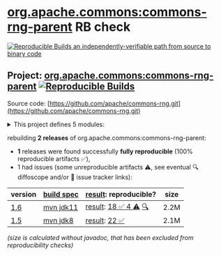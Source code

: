 [org.apache.commons:commons-rng-parent](https://central.sonatype.com/artifact/org.apache.commons/commons-rng-parent/versions) RB check
=======

[![Reproducible Builds](https://reproducible-builds.org/images/logos/rb.svg) an independently-verifiable path from source to binary code](https://reproducible-builds.org/)

## Project: [org.apache.commons:commons-rng-parent](https://central.sonatype.com/artifact/org.apache.commons/commons-rng-parent/versions) [![Reproducible Builds](https://img.shields.io/endpoint?url=https://raw.githubusercontent.com/jvm-repo-rebuild/reproducible-central/master/content/org/apache/commons/rng/badge.json)](https://github.com/jvm-repo-rebuild/reproducible-central/blob/master/content/org/apache/commons/rng/README.md)

Source code: [https://github.com/apache/commons-rng.git](https://github.com/apache/commons-rng.git)

<details><summary>This project defines 5 modules:</summary>

* [org.apache.commons:commons-rng-client-api](https://central.sonatype.com/artifact/org.apache.commons/commons-rng-client-api/1.6)
* [org.apache.commons:commons-rng-core](https://central.sonatype.com/artifact/org.apache.commons/commons-rng-core/1.6)
* [org.apache.commons:commons-rng-parent](https://central.sonatype.com/artifact/org.apache.commons/commons-rng-parent/1.6)
* [org.apache.commons:commons-rng-sampling](https://central.sonatype.com/artifact/org.apache.commons/commons-rng-sampling/1.6)
* [org.apache.commons:commons-rng-simple](https://central.sonatype.com/artifact/org.apache.commons/commons-rng-simple/1.6)
</details>

rebuilding **2 releases** of org.apache.commons:commons-rng-parent:
- **1** releases were found successfully **fully reproducible** (100% reproducible artifacts :white_check_mark:),
- 1 had issues (some unreproducible artifacts :warning:, see eventual :mag: diffoscope and/or :memo: issue tracker links):

| version | [build spec](/BUILDSPEC.md) | [result](https://reproducible-builds.org/docs/jvm/): reproducible? | size |
| -- | --------- | ------ | -- |
| [1.6](https://central.sonatype.com/artifact/org.apache.commons/commons-rng-parent/1.6/pom) | [mvn jdk11](rng-1.6.buildspec) | [result](commons-rng-parent-1.6.buildinfo): [18 :white_check_mark:  4 :warning:](commons-rng-parent-1.6.buildcompare) [:mag:](commons-rng-parent-1.6.diffoscope) | 2.2M |
| [1.5](https://central.sonatype.com/artifact/org.apache.commons/commons-rng-parent/1.5/pom) | [mvn jdk8](rng-1.5.buildspec) | [result](commons-rng-parent-1.5.buildinfo): [22 :white_check_mark: ](commons-rng-parent-1.5.buildcompare) | 2.1M |

<i>(size is calculated without javadoc, that has been excluded from reproducibility checks)</i>

